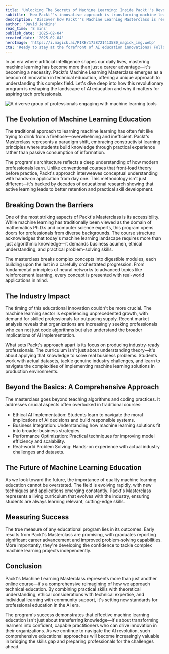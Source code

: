 ```yaml
---
title: 'Unlocking The Secrets of Machine Learning: Inside Packt''s Revolutionary Masterclass'
subtitle: 'How Packt''s innovative approach is transforming machine learning education'
description: 'Discover how Packt''s Machine Learning Masterclass is reshaping AI education with a practical, inclusive approach that equips professionals from diverse backgrounds for real-world challenges.'
author: 'David Jenkins'
read_time: '8 mins'
publish_date: '2025-02-04'
created_date: '2025-02-04'
heroImage: 'https://i.magick.ai/PIXE/1738721413580_magick_img.webp'
cta: 'Ready to stay at the forefront of AI education innovations? Follow MagickAI on LinkedIn for regular updates on machine learning trends, educational insights, and industry developments that matter to your professional growth!'
---
```


In an era where artificial intelligence shapes our daily lives, mastering machine learning has become more than just a career advantage—it's becoming a necessity. Packt's Machine Learning Masterclass emerges as a beacon of innovation in technical education, offering a unique approach to understanding this complex field. Let's dive deep into how this revolutionary program is reshaping the landscape of AI education and why it matters for aspiring tech professionals.

![A diverse group of professionals engaging with machine learning tools](https://i.magick.ai/PIXE/1738721413583_magick_img.webp)

## The Evolution of Machine Learning Education

The traditional approach to learning machine learning has often felt like trying to drink from a firehose—overwhelming and inefficient. Packt's Masterclass represents a paradigm shift, embracing constructivist learning principles where students build knowledge through practical experience rather than passive consumption of information.

The program's architecture reflects a deep understanding of how modern professionals learn. Unlike conventional courses that front-load theory before practice, Packt's approach interweaves conceptual understanding with hands-on application from day one. This methodology isn't just different—it's backed by decades of educational research showing that active learning leads to better retention and practical skill development.

## Breaking Down the Barriers

One of the most striking aspects of Packt's Masterclass is its accessibility. While machine learning has traditionally been viewed as the domain of mathematics Ph.D.s and computer science experts, this program opens doors for professionals from diverse backgrounds. The course structure acknowledges that today's machine learning landscape requires more than just algorithmic knowledge—it demands business acumen, ethical understanding, and practical problem-solving skills.

The masterclass breaks complex concepts into digestible modules, each building upon the last in a carefully orchestrated progression. From fundamental principles of neural networks to advanced topics like reinforcement learning, every concept is presented with real-world applications in mind.

## The Industry Impact

The timing of this educational innovation couldn't be more crucial. The machine learning sector is experiencing unprecedented growth, with demand for skilled professionals far outpacing supply. Recent market analysis reveals that organizations are increasingly seeking professionals who can not just code algorithms but also understand the broader implications of AI implementation.

What sets Packt's approach apart is its focus on producing industry-ready professionals. The curriculum isn't just about understanding theory—it's about applying that knowledge to solve real business problems. Students work with actual datasets, tackle genuine industry challenges, and learn to navigate the complexities of implementing machine learning solutions in production environments.

## Beyond the Basics: A Comprehensive Approach

The masterclass goes beyond teaching algorithms and coding practices. It addresses crucial aspects often overlooked in traditional courses:

- Ethical AI Implementation: Students learn to navigate the moral implications of AI decisions and build responsible systems.
- Business Integration: Understanding how machine learning solutions fit into broader business strategies.
- Performance Optimization: Practical techniques for improving model efficiency and scalability.
- Real-world Problem Solving: Hands-on experience with actual industry challenges and datasets.

## The Future of Machine Learning Education

As we look toward the future, the importance of quality machine learning education cannot be overstated. The field is evolving rapidly, with new techniques and applications emerging constantly. Packt's Masterclass represents a living curriculum that evolves with the industry, ensuring students are always learning relevant, cutting-edge skills.

## Measuring Success

The true measure of any educational program lies in its outcomes. Early results from Packt's Masterclass are promising, with graduates reporting significant career advancement and improved problem-solving capabilities. More importantly, they're developing the confidence to tackle complex machine learning projects independently.

## Conclusion

Packt's Machine Learning Masterclass represents more than just another online course—it's a comprehensive reimagining of how we approach technical education. By combining practical skills with theoretical understanding, ethical considerations with technical expertise, and individual learning with community support, it's setting new standards for professional education in the AI era.

The program's success demonstrates that effective machine learning education isn't just about transferring knowledge—it's about transforming learners into confident, capable practitioners who can drive innovation in their organizations. As we continue to navigate the AI revolution, such comprehensive educational approaches will become increasingly valuable in bridging the skills gap and preparing professionals for the challenges ahead.